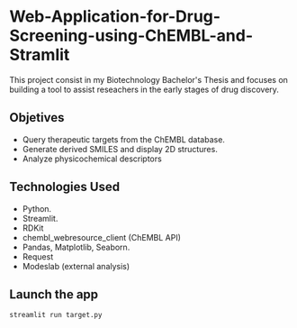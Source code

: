 # Web-Application-for-Drug-Screening-using-ChEMBL-and-Stramlit
This project consist in my Biotechnology Bachelor's Thesis and focuses on building a tool to assist reseachers in the early stages of drug discovery. 

## Objetives
- Query therapeutic targets from the ChEMBL database.
- Generate derived SMILES and display 2D structures.
- Analyze physicochemical descriptors

## Technologies Used
- Python.
- Streamlit.
- RDKit
- chembl_webresource_client (ChEMBL API)
- Pandas, Matplotlib, Seaborn.
- Request
- Modeslab (external analysis)

## Launch the app
```bash
streamlit run target.py
